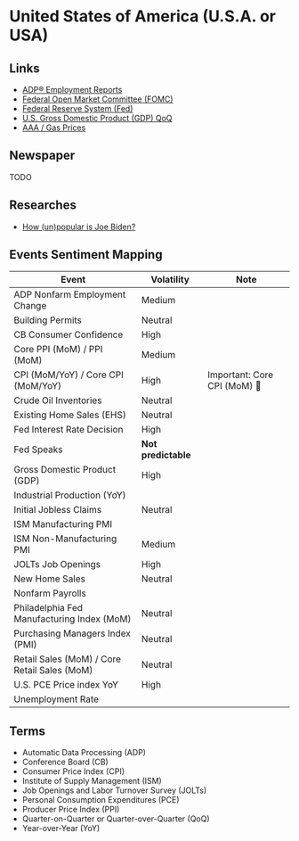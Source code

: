 # United States of America (U.S.A. or USA)

## Links

- [ADP® Employment Reports](https://adpemploymentreport.com/)
- [Federal Open Market Committee (FOMC)](https://federalreserve.gov/monetarypolicy/fomc.htm)
- [Federal Reserve System (Fed)](https://federalreserve.gov/)
- [U.S. Gross Domestic Product (GDP) QoQ](https://investing.com/economic-calendar/gdp-375)
- [AAA / Gas Prices](https://gasprices.aaa.com/)

<!--
Federal Deposit Insurance Corporation (FDIC)
Financial Accounting Standards Board (FASB)
Commodity Futures Trading Commission (CFTC)
-->

## Newspaper

TODO

## Researches

- [How (un)popular is Joe Biden?](https://projects.fivethirtyeight.com/biden-approval-rating/)

## Events Sentiment Mapping

| Event                                        | Volatility          | Note                         |
| -------------------------------------------- | ------------------- | ---------------------------- |
| ADP Nonfarm Employment Change                | Medium              |                              |
| Building Permits                             | Neutral             |                              |
| CB Consumer Confidence                       | High                |                              |
| Core PPI (MoM) / PPI (MoM)                   | Medium              |                              |
| CPI (MoM/YoY) / Core CPI (MoM/YoY)           | High                | Important: Core CPI (MoM) 🌟 |
| Crude Oil Inventories                        | Neutral             |                              |
| Existing Home Sales (EHS)                    | Neutral             |                              |
| Fed Interest Rate Decision                   | High                |                              |
| Fed Speaks                                   | **Not predictable** |                              |
| Gross Domestic Product (GDP)                 | High                |                              |
| Industrial Production (YoY)                  |                     |                              |
| Initial Jobless Claims                       | Neutral             |                              |
| ISM Manufacturing PMI                        |                     |                              |
| ISM Non-Manufacturing PMI                    | Medium              |                              |
| JOLTs Job Openings                           | High                |                              |
| New Home Sales                               | Neutral             |                              |
| Nonfarm Payrolls                             |                     |                              |
| Philadelphia Fed Manufacturing Index (MoM)   | Neutral             |                              |
| Purchasing Managers Index (PMI)              | Neutral             |                              |
| Retail Sales (MoM) / Core Retail Sales (MoM) | Neutral             |                              |
| U.S. PCE Price index YoY                     | High                |                              |
| Unemployment Rate                            |                     |                              |

<!--
| Event                                      | Optimistic Case | Forecast | Previous |
| ------------------------------------------ | --------------- | -------- | -------- |
| Core Retail Sales (MoM) (Aug)              | 🔴              | 0.1%     | 0.4%     |
| Initial Jobless Claims                     | 🟢              | 226K     | 222K     |
| Philadelphia Fed Manufacturing Index (Sep) | 🔴              | 2.8      | 6.2      |
| Retail Sales (MoM) (Aug)                   | 🔴              | 0.2%     | 0.0%     |
-->

## Terms

- Automatic Data Processing (ADP)
- Conference Board (CB)
- Consumer Price Index (CPI)
- Institute of Supply Management (ISM)
- Job Openings and Labor Turnover Survey (JOLTs)
- Personal Consumption Expenditures (PCE)
- Producer Price Index (PPI)
- Quarter-on-Quarter or Quarter-over-Quarter (QoQ)
- Year-over-Year (YoY)

<!--
US Pending Home Sales
-->
